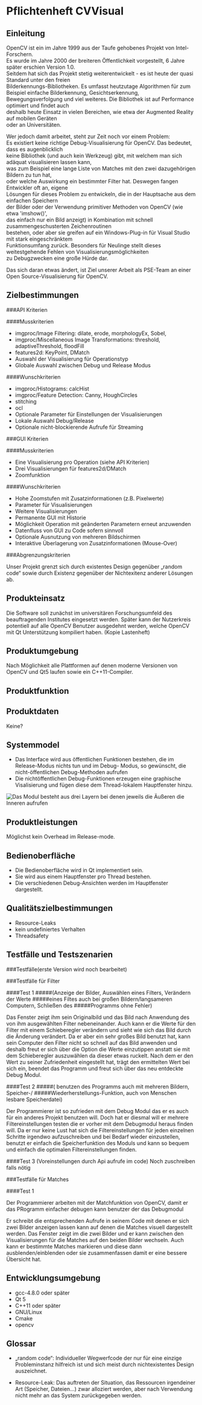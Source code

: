 ﻿Pflichtenheft CVVisual
======================

Einleitung
----------

OpenCV ist ein im Jahre 1999 aus der Taufe gehobenes Projekt von Intel-Forschern.  
Es wurde im Jahre 2000 der breiteren Öffentlichkeit vorgestellt, 6 Jahre später erschien Version 1.0.  
Seitdem hat sich das Projekt stetig weiterentwickelt - es ist heute der quasi Standard unter den freien   
Bilderkennungs-Bibliotheken.
Es umfasst heutzutage Algorithmen für zum Beispiel einfache Bilderkennung, Gesichtserkennung,  
Bewegungsverfolgung und viel weiteres. Die Bibliothek ist auf Performance optimiert und findet auch  
deshalb heute Einsatz in vielen Bereichen, wie etwa der Augmented Reality auf mobilen Geräten  
oder an Universitäten.  

Wer jedoch damit arbeitet, steht zur Zeit noch vor einem Problem:  
Es existiert keine richtige Debug-Visualisierung für OpenCV. Das bedeutet, dass es augenblicklich  
keine Bibliothek (und auch kein Werkzeug) gibt, mit welchem man sich adäquat visualisieren lassen kann,  
was zum Beispiel eine lange Liste von Matches mit den zwei dazugehörigen Bildern zu tun hat,  
oder welche Auswirkung ein bestimmter Filter hat. Deswegen fangen Entwickler oft an, eigene  
Lösungen für dieses Problem zu entwickeln, die in der Hauptsache aus dem einfachen Speichern  
der Bilder oder der Verwendung primitiver Methoden von OpenCV  (wie etwa 'imshow()',  
das einfach nur ein Bild anzeigt) in Kombination mit schnell zusammengeschusterten Zeichenroutinen  
bestehen, oder aber sie greifen auf ein Windows-Plug-in für Visual Studio mit stark eingeschränktem  
Funktionsumfang zurück.
Besonders für Neulinge stellt dieses weitestgehende Fehlen von Visualisierungsmöglichkeiten  
zu Debugzwecken eine große Hürde dar.  

Das sich daran etwas ändert, ist Ziel unserer Arbeit als PSE-Team an einer  
Open Source-Visualisierung für OpenCV.  

Zielbestimmungen
----------------

###API Kriterien

####Musskriterien

- imgproc/Image Filtering: dilate, erode, morphologyEx, Sobel,
- imgproc/Miscellaneous Image Transformations: threshold, adaptiveThreshold, floodFill
- features2d: KeyPoint, DMatch
- Auswahl der Visualisierung für Operationstyp
- Globale Auswahl zwischen Debug und Release Modus


####Wunschkriterien

- imgproc/Histograms: calcHist
- imgproc/Feature Detection: Canny, HoughCircles
- stitching
- ocl
- Optionale Parameter für Einstellungen der Visualisierungen
- Lokale Auswahl Debug/Release
- Optionale nicht-blockierende Aufrufe für Streaming


###GUI Kriterien

####Musskriterien

- Eine Visualisierung pro Operation (siehe API Kriterien)
- Drei Visualisierungen für features2d/DMatch
- Zoomfunktion

####Wunschkriterien

- Hohe Zoomstufen mit Zusatzinformationen (z.B. Pixelwerte)
- Parameter für Visualisierungen
- Weitere Visualisierungen
- Permanente GUI mit Historie
- Möglichkeit Operation mit geänderten Parametern erneut anzuwenden
- Datenfluss von GUI zu Code sofern sinnvoll
- Optionale Ausnutzung von mehreren Bildschirmen
- Interaktive Überlagerung von Zusatzinformationen (Mouse-Over)

###Abgrenzungskriterien

Unser Projekt grenzt sich durch existentes Design gegenüber „random code“ sowie durch Existenz gegenüber
der Nichtexitenz anderer Lösungen ab.


Produkteinsatz
--------------

Die Software soll zunächst im universitären Forschungsumfeld des beauftragenden Institutes eingesetzt
werden. Später kann der Nutzerkreis potentiell auf alle OpenCV Benutzer ausgedehnt werden, welche
OpenCV mit Qt Unterstützung kompiliert haben. (Kopie Lastenheft)


Produktumgebung
---------------

Nach Möglichkeit alle Plattformen auf denen moderne Versionen von OpenCV und Qt5 laufen sowie ein
C++11-Compiler.


Produktfunktion
---------------


Produktdaten
------------

Keine?

Systemmodel
-----------

* Das Interface wird aus öffentlichen Funktionen bestehen, die im Release-Modus nichts tun und im Debug-
	Modus, so gewünscht, die nicht-öffentlichen Debug-Methoden aufrufen
* Die nichtöffentlichen Debug-Funktionen erzeugen eine graphische Visalisierung und fügen diese dem 
	Thread-lokalem Hauptfenster hinzu.

![Das Modul besteht aus drei Layern bei denen jeweils die Äußeren die 
Inneren aufrufen](architektur_skizze.svg "Architekturskizze")


Produktleistungen
-----------------

Möglichst kein Overhead im Release-mode.

Bedienoberfläche
----------------

* Die Bedienoberfläche wird in Qt implementiert sein.
* Sie wird aus einem Hauptfenster pro Thread bestehen.
* Die verschiedenen Debug-Ansichten werden im Hauptfenster dargestellt.

Qualitätszielbestimmungen
-------------------------

* Resource-Leaks
* kein undefiniertes Verhalten
* Threadsafety

Testfälle und Testszenarien
---------------------------
###Testfälle(erste Version wird noch bearbeitet)

###Testfälle für Filter 

####Test 1 
#####(Anzeige der Bilder, Auswählen eines Filters, Verändern der Werte
#####eines Filtes auch bei großen Bildern/langsameren Computern, Schließen des
#####Programms ohne Fehler)

Das Fenster zeigt ihm sein Originalbild und das Bild nach Anwendung des von
ihm ausgewählten Filter nebeneinander. Auch kann er die Werte für den Filter
mit einem Schieberegler verändern und sieht wie sich das Bild durch die
Änderung verändert. Da er aber ein sehr großes Bild benutzt hat, kann sein
Computer den Filter nicht so schnell auf das Bild anwenden und deshalb
freut er sich über  die Option die Werte einzutippen anstatt sie mit dem
Schieberegler auszuwählen da dieser etwas ruckelt. 
Nach dem er den Wert zu seiner Zufriedenheit eingestellt hat, trägt den
ermittelten Wert bei sich ein, beendet das Programm und freut sich über
das neu entdeckte Debug Modul.

####Test 2 
#####( benutzen des Programms auch mit mehreren Bildern, Speicher-/
#####Wiederherstellungs-Funktion, auch von Menschen lesbare Speicherdatei)

Der Programmierer ist so zufrieden mit dem Debug Modul das er es auch für
ein anderes Projekt benutzen will. Doch hat er diesmal will er mehrere
Filtereinstellungen testen die er vorher mit dem Debugmodul heraus finden
will. Da er nur keine Lust hat sich die Filtereinstellungen für jeden
einzelnen Schritte irgendwo aufzuschreiben und bei Bedarf wieder einzustellen,
benutzt er einfach die Speicherfunktion des Moduls und kann so bequem
und einfach die optimalen Filtereinstellungen finden.

####Test 3 (Voreinstellungen durch Api aufrufe im code)
 Noch zuschreiben falls nötig


###Testfälle für Matches

####Test 1

Der Programmierer arbeiten mit der Matchfunktion von OpenCV, damit er
das PRogramm einfacher debugen kann benutzer der das Debugmodul

Er schreibt die entsprechenden Aufrufe in seinem Code mit denen er sich
zwei Bilder anzeigen lassen kann auf denen die Matches visuell dargestellt werden. 
Das Fenster zeigt im die zwei Bilder und er kann zwischen den Visualisierungen
für die Matches auf den beiden Bilder wechseln.
Auch kann er bestimmte Matches markieren und diese dann ausblenden/einblenden
oder sie zusammenfassen damit er eine bessere Übersicht hat. 





Entwicklungsumgebung
--------------------

* gcc-4.8.0 oder später
* Qt 5
* C++11 oder später
* GNU/Linux
* Cmake
* opencv

Glossar
-------

* „random code“: Individueller Wegwerfcode der nur für eine einzige Probleminstanz hilfreich ist und
	sich meist durch nichtexistentes Design auszeichnet.

* Resource-Leak: Das auftreten der Situation, das Ressourcen irgendeiner Art (Speicher, Dateien...) zwar
	alloziert werden, aber nach Verwendung nicht mehr an das System zurückgegeben werden.
